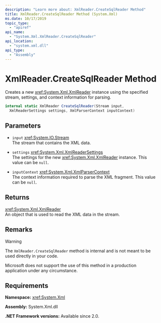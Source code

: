 ```yaml
---
description: "Learn more about: XmlReader.CreateSqlReader Method"
title: XmlReader.CreateSqlReader Method (System.Xml)
ms.date: 10/17/2019
topic_type:
  - "apiref"
api_name:
  - "System.Xml.XmlReader.CreateSqlReader"
api_location:
  - "system.xml.dll"
api_type:
  - "Assembly"
---
```

# XmlReader.CreateSqlReader Method

Creates a new <xref:System.Xml.XmlReader> instance using the specified stream, settings, and context information for parsing.

```csharp
internal static XmlReader CreateSqlReader(Stream input,
  XmlReaderSettings settings, XmlParserContext inputContext)
```

## Parameters

- `input` <xref:System.IO.Stream>  
  The stream that contains the XML data.

- `settings` <xref:System.Xml.XmlReaderSettings>  
  The settings for the new <xref:System.Xml.XmlReader> instance. This value can be `null`.

- `inputContext` <xref:System.Xml.XmlParserContext>  
  The context information required to parse the XML fragment. This value can be `null`.

## Returns

<xref:System.Xml.XmlReader>  
An object that is used to read the XML data in the stream.

## Remarks

> [!WARNING]
> The `XmlReader.CreateSqlReader` method is internal and is not meant to be used directly in your code.
>
> Microsoft does not support the use of this method in a production application under any circumstance.

## Requirements

**Namespace:** <xref:System.Xml>

**Assembly:** System.Xml.dll

**.NET Framework versions:** Available since 2.0.
